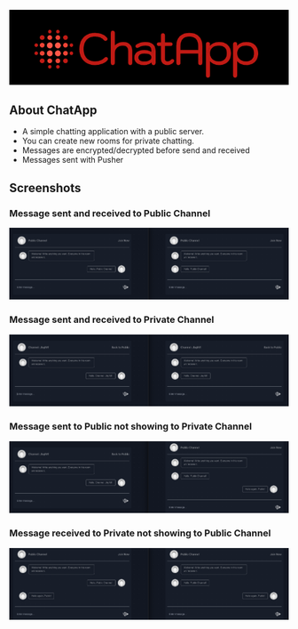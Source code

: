 ![Logo](/public/chatapplogo.png?raw=true "ChatApp Logo")

## About ChatApp

- A simple chatting application with a public server.
- You can create new rooms for private chatting.
- Messages are encrypted/decrypted before send and received
- Messages sent with Pusher

## Screenshots

### Message sent and received to Public Channel
![Alt text](/public/screenshot1.png?raw=true "Title")
### Message sent and received to Private Channel
![Alt text](/public/screenshot2.png?raw=true "Title")
### Message sent to Public not showing to Private Channel
![Alt text](/public/screenshot3.png?raw=true "Title")

### Message received to Private not showing to Public Channel
![Alt text](/public/screenshot4.png?raw=true "Title")